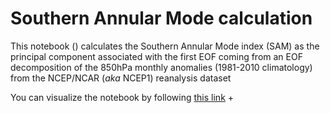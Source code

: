 # Southern Annular Mode calculation

This notebook () calculates the Southern Annular Mode index (SAM) as the principal 
component associated with the first EOF coming from an EOF decomposition of the 850hPa
monthly anomalies (1981-2010 climatology) from the NCEP/NCAR (*aka* NCEP1) reanalysis dataset

You can visualize the notebook by following [this link](http://htmlpreview.github.io/?https://github.com/nicolasfauchereau/SAM/blob/master/calculates_SAM_index.html) 
+ 
